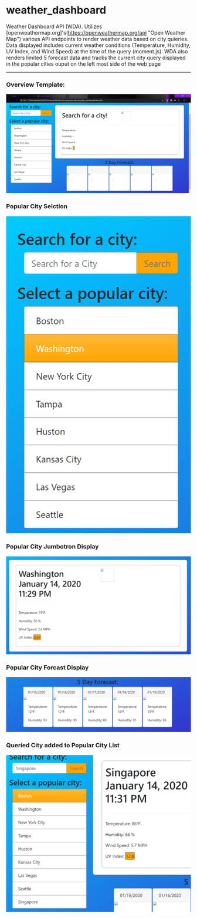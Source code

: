 # weather_dashboard
Weather Dashboard API (WDA). Utilizes [openweathermap.org]'s(https://openweathermap.org/api "Open Weather Map") various API endpoints to render weather data based on city quieries. Data displayed includes current weather conditions (Temperature, Humidity, UV Index, and Wind Speed) at the time of the query (moment.js).
WDA also renders limited 5 forecast data and tracks the current city query displayed in the popular cities ouput on the left most side of the web page
______
### Overview Template:
![alt text](https://github.com/MichaelRempe/weather_dashboard/blob/master/assets/images/overview.PNG)
### Popular City Selction
![alt text](https://github.com/MichaelRempe/weather_dashboard/blob/master/assets/images/popCity.PNG)
### Popular City Jumbotron Display
![alt text](https://github.com/MichaelRempe/weather_dashboard/blob/master/assets/images/Jumbo.PNG)
### Popular City Forcast Display
![alt text](https://github.com/MichaelRempe/weather_dashboard/blob/master/assets/images/Forecast.PNG)
### Queried City added to Popular City List
![alt text](https://github.com/MichaelRempe/weather_dashboard/blob/master/assets/images/popCity2.PNG)

